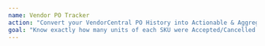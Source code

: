 ```yaml
---
name: Vendor PO Tracker
action: "Convert your VendorCentral PO History into Actionable & Aggregated Data!"
goal: "Know exactly how many units of each SKU were Accepted/Cancelled on a weekly cadence."
---
```

